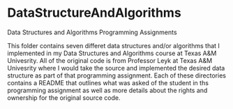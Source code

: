 # DataStructureAndAlgorithms
Data Structures and Algorithms Programming Assignments 

This folder contains seven differet data structures and/or algorithms that I implemented in my Data Structures and Algorithms course at Texas A&M Univesrity. All of the original code is from Professor Leyk 
at Texas A&M Univesrity where I would take the source and implemented the desired data structure as part of that programming assignment. Each of these directories contains a README that outlines what was asked of the 
student in ths programming assignment as well as more details about the rights and ownership for the original source code. 
